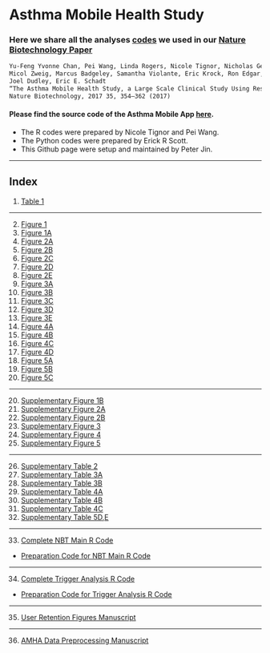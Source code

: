 # Asthma Mobile Health Study
### Here we share all the analyses [codes](https://github.com/DigitalHealthCenterMSSM/AsthmaMobileHealthStudy/tree/master/AMHS_code) we used in our <a href="https://www.nature.com/nbt/journal/v35/n4/abs/nbt.3826.html">Nature Biotechnology Paper</a>
```markdown
Yu-Feng Yvonne Chan, Pei Wang, Linda Rogers, Nicole Tignor, Nicholas Genes, Steven G. Hershman, Eric R. Scott,
Micol Zweig, Marcus Badgeley, Samantha Violante, Eric Krock, Ron Edgar, Rosalind Wright, Charles Powell, 
Joel Dudley, Eric E. Schadt
“The Asthma Mobile Health Study, a Large Scale Clinical Study Using ResearchKit”, 
Nature Biotechnology, 2017 35, 354–362 (2017)
```
#### Please find the source code of the Asthma Mobile App [here](https://github.com/ResearchKit/AsthmaHealth).
- The R codes were prepared by Nicole Tignor and Pei Wang. 
- The Python codes were prepared by Erick R Scott. 
- This Github page were setup and maintained by Peter Jin.  
----------------------------------------------
## Index

1. [Table 1](https://github.com/DigitalHealthCenterMSSM/AsthmaMobileHealthStudy/blob/master/AMHS_code/NBT_MainRCode/Table1.md)
---------------------------------------------
2. [Figure 1](https://github.com/DigitalHealthCenterMSSM/AsthmaMobileHealthStudy/blob/master/AMHS_code/NBT_MainRCode/Figure1.md)
3. [Figure 1A](https://github.com/DigitalHealthCenterMSSM/AsthmaMobileHealthStudy/blob/master/AMHS_code/NBT_MainRCode/Figure1A.md)
4. [Figure 2A](https://github.com/DigitalHealthCenterMSSM/AsthmaMobileHealthStudy/blob/master/AMHS_code/NBT_MainRCode/Figure2A.md)
5. [Figure 2B](https://github.com/DigitalHealthCenterMSSM/AsthmaMobileHealthStudy/blob/master/AMHS_code/NBT_MainRCode/Figure2B.md)
6. [Figure 2C](https://github.com/DigitalHealthCenterMSSM/AsthmaMobileHealthStudy/blob/master/AMHS_code/NBT_MainRCode/Figure2C.md)
7. [Figure 2D](https://github.com/DigitalHealthCenterMSSM/AsthmaMobileHealthStudy/blob/master/AMHS_code/userretentionfigures_manuscript-jan2017.html/Figure2D.md)
8. [Figure 2E](https://github.com/DigitalHealthCenterMSSM/AsthmaMobileHealthStudy/blob/master/AMHS_code/userretentionfigures_manuscript-jan2017.html/Figure2E.md)
8. [Figure 3A](https://github.com/DigitalHealthCenterMSSM/AsthmaMobileHealthStudy/blob/master/AMHS_code/NBT_MainRCode/Figure3A.md)
9. [Figure 3B](https://github.com/DigitalHealthCenterMSSM/AsthmaMobileHealthStudy/blob/master/AMHS_code/NBT_MainRCode/Figure3B.md)
10. [Figure 3C](https://github.com/DigitalHealthCenterMSSM/AsthmaMobileHealthStudy/blob/master/AMHS_code/NBT_MainRCode/Figure3C.md)
11. [Figure 3D](https://github.com/DigitalHealthCenterMSSM/AsthmaMobileHealthStudy/blob/master/AMHS_code/NBT_MainRCode/Figure3D.md)
12. [Figure 3E](https://github.com/DigitalHealthCenterMSSM/AsthmaMobileHealthStudy/blob/master/AMHS_code/NBT_MainRCode/Figure3E.md)
13. [Figure 4A](https://github.com/DigitalHealthCenterMSSM/AsthmaMobileHealthStudy/blob/master/AMHS_code/TriggerAnalysisRCode/Figure4A.md)
14. [Figure 4B](https://github.com/DigitalHealthCenterMSSM/AsthmaMobileHealthStudy/blob/master/AMHS_code/TriggerAnalysisRCode/Figure4B.md)
15. [Figure 4C](https://github.com/DigitalHealthCenterMSSM/AsthmaMobileHealthStudy/blob/master/AMHS_code/TriggerAnalysisRCode/Figure4C.md)
16. [Figure 4D](https://github.com/DigitalHealthCenterMSSM/AsthmaMobileHealthStudy/blob/master/AMHS_code/TriggerAnalysisRCode/Figure4D.md)
17. [Figure 5A](https://github.com/DigitalHealthCenterMSSM/AsthmaMobileHealthStudy/blob/master/AMHS_code/NBT_MainRCode/Figure5A.md)
18. [Figure 5B](https://github.com/DigitalHealthCenterMSSM/AsthmaMobileHealthStudy/blob/master/AMHS_code/NBT_MainRCode/Figure5B.md)
19. [Figure 5C](https://github.com/DigitalHealthCenterMSSM/AsthmaMobileHealthStudy/blob/master/AMHS_code/NBT_MainRCode/Figure5C.md)
----------------------------------------------
20. [Supplementary Figure 1B](https://github.com/DigitalHealthCenterMSSM/AsthmaMobileHealthStudy/blob/master/AMHS_code/TriggerAnalysisRCode/SuppFigure1B.md)
21. [Supplementary Figure 2A](https://github.com/DigitalHealthCenterMSSM/AsthmaMobileHealthStudy/blob/master/AMHS_code/userretentionfigures_manuscript-jan2017.html/SuppFigure2A.md)
22. [Supplementary Figure 2B](https://github.com/DigitalHealthCenterMSSM/AsthmaMobileHealthStudy/blob/master/AMHS_code/userretentionfigures_manuscript-jan2017.html/SuppFigure2B.md)
23. [Supplementary Figure 3](https://github.com/DigitalHealthCenterMSSM/AsthmaMobileHealthStudy/blob/master/AMHS_code/userretentionfigures_manuscript-jan2017.html/SuppFigure3.md)
24. [Supplementary Figure 4](https://github.com/DigitalHealthCenterMSSM/AsthmaMobileHealthStudy/blob/master/AMHS_code/NBT_MainRCode/SuppFigure4.md)
25. [Supplementary Figure 5](https://github.com/DigitalHealthCenterMSSM/AsthmaMobileHealthStudy/blob/master/AMHS_code/TriggerAnalysisRCode/SuppFigure5.md)
----------------------------------------------
26. [Supplementary Table 2](https://github.com/DigitalHealthCenterMSSM/AsthmaMobileHealthStudy/blob/master/AMHS_code/NBT_MainRCode/SuppTable2.md)
27. [Supplementary Table 3A](https://github.com/DigitalHealthCenterMSSM/AsthmaMobileHealthStudy/blob/master/AMHS_code/NBT_MainRCode/SuppTable3A.md)
28. [Supplementary Table 3B](https://github.com/DigitalHealthCenterMSSM/AsthmaMobileHealthStudy/blob/master/AMHS_code/NBT_MainRCode/SuppTable3B.md)
29. [Supplementary Table 4A](https://github.com/DigitalHealthCenterMSSM/AsthmaMobileHealthStudy/blob/master/AMHS_code/userretentionfigures_manuscript-jan2017.html/SuppTable4A.md)
30. [Supplementary Table 4B](https://github.com/DigitalHealthCenterMSSM/AsthmaMobileHealthStudy/blob/master/AMHS_code/userretentionfigures_manuscript-jan2017.html/SuppTable4B.md)
31. [Supplementary Table 4C](https://github.com/DigitalHealthCenterMSSM/AsthmaMobileHealthStudy/blob/master/AMHS_code/userretentionfigures_manuscript-jan2017.html/SuppTable4C.md)
32. [Supplementary Table 5D,E](https://github.com/DigitalHealthCenterMSSM/AsthmaMobileHealthStudy/blob/master/AMHS_code/NBT_MainRCode/SuppTable5D%2CE.md)
----------------------------------------------
33. [Complete NBT Main R Code](https://github.com/DigitalHealthCenterMSSM/AsthmaMobileHealthStudy/blob/master/AMHS_code/NBT_MainRCode/_FullNBT_maincode.R.md)
- [Preparation Code for NBT Main R Code](https://github.com/DigitalHealthCenterMSSM/AsthmaMobileHealthStudy/blob/master/AMHS_code/NBT_MainRCode/0PrepMainR.md)
----------------------------------------------
34. [Complete Trigger Analysis R Code](https://github.com/DigitalHealthCenterMSSM/AsthmaMobileHealthStudy/blob/master/AMHS_code/TriggerAnalysisRCode/_FullTriggerAnalysis.R.md)
- [Preparation Code for Trigger Analysis R Code](https://github.com/DigitalHealthCenterMSSM/AsthmaMobileHealthStudy/blob/master/AMHS_code/TriggerAnalysisRCode/0PrepTrigAnaR.md)
----------------------------------------------
35. [User Retention Figures Manuscript](https://github.com/DigitalHealthCenterMSSM/AsthmaMobileHealthStudy/blob/master/AMHS_code/userretentionfigures_manuscript-jan2017.html.pdf)
----------------------------------------------
36. [AMHA Data Preprocessing Manuscript](https://github.com/DigitalHealthCenterMSSM/AsthmaMobileHealthStudy/blob/master/AMHS_code/amha_data_preprocessing_manuscript_Jan2017.html.pdf)



